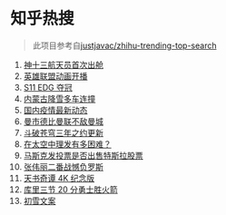 # 知乎热搜

> 此项目参考自[justjavac/zhihu-trending-top-search](https://github.com/justjavac/zhihu-trending-top-search/blob/main/utils.ts)

<!-- BEGIN -->
  <!-- 最后更新时间:Mon Nov 08 2021 06:13:25 GMT+0000 (Coordinated Universal Time) -->
  1. [神十三航天员首次出舱](https://www.zhihu.com/search?q=神十三出舱)
1. [英雄联盟动画开播](https://www.zhihu.com/search?q=英雄联盟双城之战)
1. [S11 EDG 夺冠 ](https://www.zhihu.com/search?q=edg夺冠)
1. [内蒙古降雪多车连撞](https://www.zhihu.com/search?q=内蒙古降雪)
1. [国内疫情最新动态](https://www.zhihu.com/search?q=疫情)
1. [曼市德比曼联不敌曼城](https://www.zhihu.com/search?q=曼城)
1. [斗破苍穹三年之约更新](https://www.zhihu.com/search?q=斗破苍穹三年之约)
1. [在太空中理发有多困难？](https://www.zhihu.com/search?q=太空中理发)
1. [马斯克发投票是否出售特斯拉股票](https://www.zhihu.com/search?q=马斯克)
1. [张伟丽二番战憾负罗斯](https://www.zhihu.com/search?q=张伟丽)
1. [天书奇谭 4K 纪念版](https://www.zhihu.com/search?q=天书奇谭)
1. [库里三节 20 分勇士胜火箭](https://www.zhihu.com/search?q=勇士)
1. [初雪文案](https://www.zhihu.com/search?q=下雪文案)
  <!-- END -->